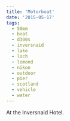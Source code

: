 ```yaml
---
title: 'Motorboat'
date: '2015-05-17'
tags:
  - 50mm
  - boat
  - d300s
  - inversnaid
  - lake
  - loch
  - lomond
  - nikon
  - outdoor
  - pier
  - scotland
  - vehicle
  - water
---
```


At the Inversnaid Hotel.
